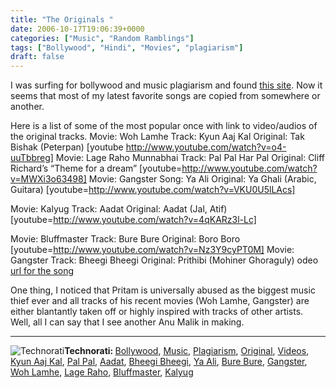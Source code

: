 ```yaml
---
title: "The Originals "
date: 2006-10-17T19:06:39+0000
categories: ["Music", "Random Ramblings"]
tags: ["Bollywood", "Hindi", "Movies", "plagiarism"]
draft: false
---
```


I was surfing for bollywood and music plagiarism and found <a href="http://www.itwofs.com/">this site</a>. Now it seems that most of my latest favorite songs are copied from somewhere or another.

Here is a list of some of the most popular once with link to video/audios of the original tracks.
Movie: Woh Lamhe
Track: Kyun Aaj Kal
Original: Tak Bishak (Peterpan)
[youtube http://www.youtube.com/watch?v=o4-uuTbbreg]
Movie: Lage Raho Munnabhai
Track: Pal Pal Har Pal
Original: Cliff Richard’s “Theme for a dream”
[youtube=http://www.youtube.com/watch?v=MWXi3o63498]
Movie: Gangster
Song: Ya Ali
Original: Ya Ghali (Arabic, Guitara)
[youtube=http://www.youtube.com/watch?v=VKU0U5lLAcs]

Movie: Kalyug
Track: Aadat
Original: Aadat (Jal, Atif)
[youtube=http://www.youtube.com/watch?v=4qKARz3l-Lc]

Movie: Bluffmaster
Track: Bure Bure
Original: Boro Boro
[youtube=http://www.youtube.com/watch?v=Nz3Y9cyPT0M]
Movie: Gangster
Track: Bheegi Bheegi
Original: Prithibi (Mohiner Ghoraguly)
odeo <a href="http://media.odeo.com/3/2/1/PRITHIBITANAKICHHOTOHOTEHOTE.mp3">url for the song</a><a href="http://odeo.com/audio/2181025/view"></a>

One thing,  I noticed that Pritam is universally abused as the biggest music thief ever and all  tracks of his recent movies (Woh Lamhe, Gangster) are either blantantly taken off or highly inspired with tracks of other artists. Well, all I can say that I see another Anu Malik in making.

<hr /><img src="http://rakeshkumar.wordpress.com/wp-content/uploads/2006/08/technorati.gif" alt="Technorati" /><strong>Technorati: </strong><a href="http://www.technorati.com/tag/Bollywood" rel="tag">Bollywood</a>, <a href="http://www.technorati.com/tag/Music" rel="tag">Music</a>, <a href="http://www.technorati.com/tag/Plagiarism" rel="tag">Plagiarism</a>, <a href="http://www.technorati.com/tag/Original" rel="tag">Original</a>, <a href="http://www.technorati.com/tag/Videos" rel="tag">Videos</a>, <a href="http://www.technorati.com/tag/Kyun+Aaj+Kal" rel="tag">Kyun Aaj Kal</a>, <a href="http://www.technorati.com/tag/Pal+Pal" rel="tag">Pal Pal</a>, <a href="http://www.technorati.com/tag/Aadat" rel="tag">Aadat</a>, <a href="http://www.technorati.com/tag/Bheegi+Bheegi" rel="tag">Bheegi Bheegi</a>, <a href="http://www.technorati.com/tag/Ya+Ali" rel="tag">Ya Ali</a>, <a href="http://www.technorati.com/tag/Bure+Bure" rel="tag">Bure Bure</a>, <a href="http://www.technorati.com/tag/Gangster" rel="tag">Gangster</a>, <a href="http://www.technorati.com/tag/Woh+Lamhe" rel="tag">Woh Lamhe</a>, <a href="http://www.technorati.com/tag/Lage+Raho" rel="tag">Lage Raho</a>, <a href="http://www.technorati.com/tag/Bluffmaster" rel="tag">Bluffmaster</a>, <a href="http://www.technorati.com/tag/Kalyug" rel="tag">Kalyug</a>